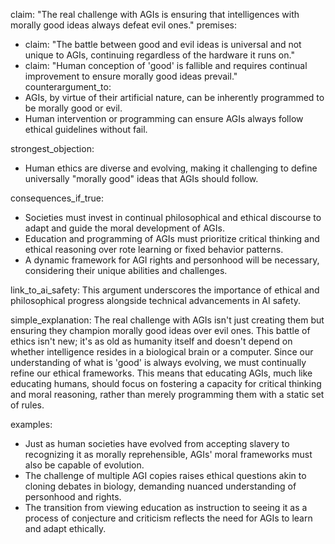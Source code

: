 claim: "The real challenge with AGIs is ensuring that intelligences with morally good ideas always defeat evil ones."
premises:
  - claim: "The battle between good and evil ideas is universal and not unique to AGIs, continuing regardless of the hardware it runs on."
  - claim: "Human conception of 'good' is fallible and requires continual improvement to ensure morally good ideas prevail."
counterargument_to:
  - AGIs, by virtue of their artificial nature, can be inherently programmed to be morally good or evil.
  - Human intervention or programming can ensure AGIs always follow ethical guidelines without fail.

strongest_objection:
  - Human ethics are diverse and evolving, making it challenging to define universally "morally good" ideas that AGIs should follow.

consequences_if_true:
  - Societies must invest in continual philosophical and ethical discourse to adapt and guide the moral development of AGIs.
  - Education and programming of AGIs must prioritize critical thinking and ethical reasoning over rote learning or fixed behavior patterns.
  - A dynamic framework for AGI rights and personhood will be necessary, considering their unique abilities and challenges.

link_to_ai_safety: This argument underscores the importance of ethical and philosophical progress alongside technical advancements in AI safety.

simple_explanation: The real challenge with AGIs isn't just creating them but ensuring they champion morally good ideas over evil ones. This battle of ethics isn't new; it's as old as humanity itself and doesn't depend on whether intelligence resides in a biological brain or a computer. Since our understanding of what is 'good' is always evolving, we must continually refine our ethical frameworks. This means that educating AGIs, much like educating humans, should focus on fostering a capacity for critical thinking and moral reasoning, rather than merely programming them with a static set of rules.

examples:
  - Just as human societies have evolved from accepting slavery to recognizing it as morally reprehensible, AGIs' moral frameworks must also be capable of evolution.
  - The challenge of multiple AGI copies raises ethical questions akin to cloning debates in biology, demanding nuanced understanding of personhood and rights.
  - The transition from viewing education as instruction to seeing it as a process of conjecture and criticism reflects the need for AGIs to learn and adapt ethically.